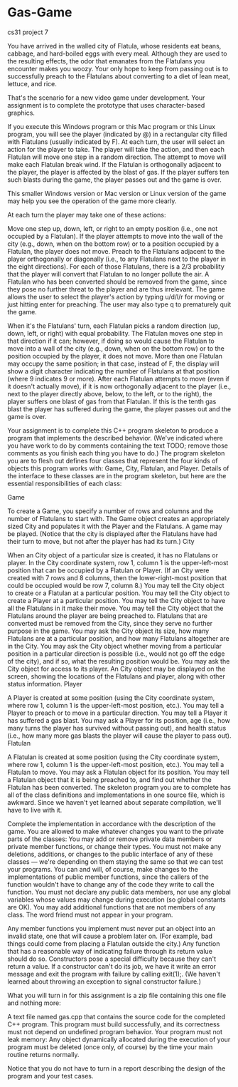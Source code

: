 # Gas-Game
cs31 project 7

You have arrived in the walled city of Flatula, whose residents eat beans, cabbage, and hard-boiled eggs with every meal. Although they are used to the resulting effects, the odor that emanates from the Flatulans you encounter makes you woozy. Your only hope to keep from passing out is to successfully preach to the Flatulans about converting to a diet of lean meat, lettuce, and rice.

That's the scenario for a new video game under development. Your assignment is to complete the prototype that uses character-based graphics.

If you execute this Windows program or this Mac program or this Linux program, you will see the player (indicated by @) in a rectangular city filled with Flatulans (usually indicated by F). At each turn, the user will select an action for the player to take. The player will take the action, and then each Flatulan will move one step in a random direction. The attempt to move will make each Flatulan break wind. If the Flatulan is orthogonally adjacent to the player, the player is affected by the blast of gas. If the player suffers ten such blasts during the game, the player passes out and the game is over.

This smaller Windows version or Mac version or Linux version of the game may help you see the operation of the game more clearly.

At each turn the player may take one of these actions:

Move one step up, down, left, or right to an empty position (i.e., one not occupied by a Flatulan). If the player attempts to move into the wall of the city (e.g., down, when on the bottom row) or to a position occupied by a Flatulan, the player does not move.
Preach to the Flatulans adjacent to the player orthogonally or diagonally (i.e., to any Flatulans next to the player in the eight directions). For each of those Flatulans, there is a 2/3 probability that the player will convert that Flatulan to no longer pollute the air. A Flatulan who has been converted should be removed from the game, since they pose no further threat to the player and are thus irrelevant.
The game allows the user to select the player's action by typing u/d/l/r for moving or just hitting enter for preaching. The user may also type q to prematurely quit the game.

When it's the Flatulans' turn, each Flatulan picks a random direction (up, down, left, or right) with equal probability. The Flatulan moves one step in that direction if it can; however, if doing so would cause the Flatulan to move into a wall of the city (e.g., down, when on the bottom row) or to the position occupied by the player, it does not move. More than one Flatulan may occupy the same position; in that case, instead of F, the display will show a digit character indicating the number of Flatulans at that position (where 9 indicates 9 or more). After each Flatulan attempts to move (even if it doesn't actually move), if it is now orthogonally adjacent to the player (i.e., next to the player directly above, below, to the left, or to the right), the player suffers one blast of gas from that Flatulan. If this is the tenth gas blast the player has suffered during the game, the player passes out and the game is over.

Your assignment is to complete this C++ program skeleton to produce a program that implements the described behavior. (We've indicated where you have work to do by comments containing the text TODO; remove those comments as you finish each thing you have to do.) The program skeleton you are to flesh out defines four classes that represent the four kinds of objects this program works with: Game, City, Flatulan, and Player. Details of the interface to these classes are in the program skeleton, but here are the essential responsibilities of each class:

Game

To create a Game, you specify a number of rows and columns and the number of Flatulans to start with. The Game object creates an appropriately sized City and populates it with the Player and the Flatulans.
A game may be played. (Notice that the city is displayed after the Flatulans have had their turn to move, but not after the player has had its turn.)
City

When an City object of a particular size is created, it has no Flatulans or player. In the City coordinate system, row 1, column 1 is the upper-left-most position that can be occupied by a Flatulan or Player. (If an City were created with 7 rows and 8 columns, then the lower-right-most position that could be occupied would be row 7, column 8.)
You may tell the City object to create or a Flatulan at a particular position.
You may tell the City object to create a Player at a particular position.
You may tell the City object to have all the Flatulans in it make their move.
You may tell the City object that the Flatulans around the player are being preached to. Flatulans that are converted must be removed from the City, since they serve no further purpose in the game.
You may ask the City object its size, how many Flatulans are at a particular position, and how many Flatulans altogether are in the City.
You may ask the City object whether moving from a particular position in a particular direction is possible (i.e., would not go off the edge of the city), and if so, what the resulting position would be.
You may ask the City object for access to its player.
An City object may be displayed on the screen, showing the locations of the Flatulans and player, along with other status information.
Player

A Player is created at some position (using the City coordinate system, where row 1, column 1 is the upper-left-most position, etc.).
You may tell a Player to preach or to move in a particular direction.
You may tell a Player it has suffered a gas blast.
You may ask a Player for its position, age (i.e., how many turns the player has survived without passing out), and health status (i.e., how many more gas blasts the player will cause the player to pass out).
Flatulan

A Flatulan is created at some position (using the City coordinate system, where row 1, column 1 is the upper-left-most position, etc.).
You may tell a Flatulan to move.
You may ask a Flatulan object for its position.
You may tell a Flatulan object that it is being preached to, and find out whether the Flatulan has been converted.
The skeleton program you are to complete has all of the class definitions and implementations in one source file, which is awkward. Since we haven't yet learned about separate compilation, we'll have to live with it.

Complete the implementation in accordance with the description of the game. You are allowed to make whatever changes you want to the private parts of the classes: You may add or remove private data members or private member functions, or change their types. You must not make any deletions, additions, or changes to the public interface of any of these classes — we're depending on them staying the same so that we can test your programs. You can and will, of course, make changes to the implementations of public member functions, since the callers of the function wouldn't have to change any of the code they write to call the function. You must not declare any public data members, nor use any global variables whose values may change during execution (so global constants are OK). You may add additional functions that are not members of any class. The word friend must not appear in your program.

Any member functions you implement must never put an object into an invalid state, one that will cause a problem later on. (For example, bad things could come from placing a Flatulan outside the city.) Any function that has a reasonable way of indicating failure through its return value should do so. Constructors pose a special difficulty because they can't return a value. If a constructor can't do its job, we have it write an error message and exit the program with failure by calling exit(1);. (We haven't learned about throwing an exception to signal constructor failure.)

What you will turn in for this assignment is a zip file containing this one file and nothing more:

A text file named gas.cpp that contains the source code for the completed C++ program. This program must build successfully, and its correctness must not depend on undefined program behavior. Your program must not leak memory: Any object dynamically allocated during the execution of your program must be deleted (once only, of course) by the time your main routine returns normally.

Notice that you do not have to turn in a report describing the design of the program and your test cases.

